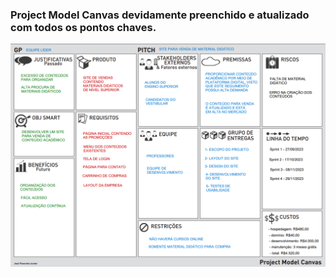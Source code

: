 <h3>Project Model Canvas devidamente preenchido e atualizado com todos os pontos chaves.</h3>

<img src="https://github.com/DanielaMeirelles/trabalho_semestral_FGTI/blob/main/Canvas/Project%20Model%20Canvas.png"/>